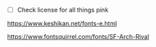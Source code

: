 - [ ] Check license for all things pink

https://www.keshikan.net/fonts-e.html


https://www.fontsquirrel.com/fonts/SF-Arch-Rival
